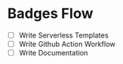 # Badges Flow

- [ ] Write Serverless Templates
- [ ] Write Github Action Workflow
- [ ] Write Documentation
